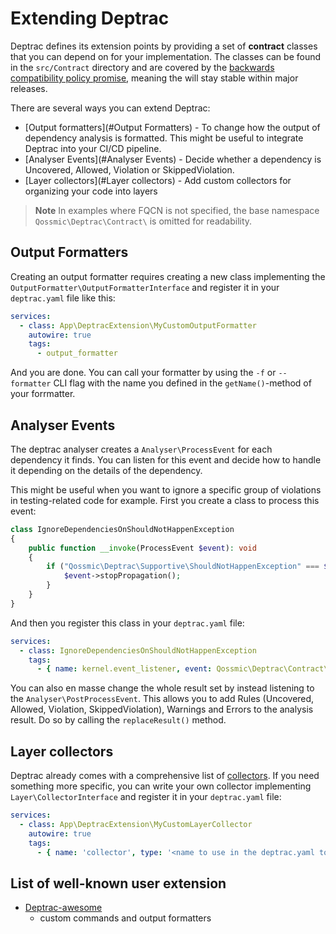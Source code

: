 # Extending Deptrac

Deptrac defines its extension points by providing a set of **contract** classes
that you can depend on for your implementation. The classes can be found in
the `src/Contract` directory and are covered by
the [backwards compatibility policy promise](bc_policy.md), meaning the will stay stable within major releases.

There are several ways you can extend Deptrac:

- [Output formatters](#Output Formatters) - To change how the output of
  dependency analysis is formatted. This might be useful to integrate Deptrac
  into your CI/CD pipeline.
- [Analyser Events](#Analyser Events) - Decide whether a dependency is
  Uncovered, Allowed, Violation or SkippedViolation.
- [Layer collectors](#Layer collectors) - Add custom collectors for organizing your code into layers

> **Note**
> In examples where FQCN is not specified, the base
> namespace `Qossmic\Deptrac\Contract\` is omitted for readability.

## Output Formatters

Creating an output formatter requires creating a new class implementing
the `OutputFormatter\OutputFormatterInterface` and
register it
in your `deptrac.yaml` file like this:

```yaml
services:
  - class: App\DeptracExtension\MyCustomOutputFormatter
    autowire: true
    tags:
      - output_formatter
```

And you are done. You can call your formatter by using the `-f` or `--formatter`
CLI flag with the name you defined
in the `getName()`-method of your forrmatter.

## Analyser Events

The deptrac analyser creates a `Analyser\ProcessEvent` for each dependency it
finds. You
can listen for this event and decide how to handle it depending on the
details of the dependency.

This might be useful when you want to ignore a specific group of
violations in testing-related code for example. First you create a class to process
this event:

```php
class IgnoreDependenciesOnShouldNotHappenException
{
    public function __invoke(ProcessEvent $event): void
    {
        if ("Qossmic\Deptrac\Supportive\ShouldNotHappenException" === $event->dependentReference->getToken()->toString()) {
            $event->stopPropagation();
        }
    }
}
```

And then you register this class in your `deptrac.yaml` file:

```yaml
services:
  - class: IgnoreDependenciesOnShouldNotHappenException
    tags:
      - { name: kernel.event_listener, event: Qossmic\Deptrac\Contract\Analyser\ProcessEvent }
```

You can also en masse change the whole result set by instead listening to
the `Analyser\PostProcessEvent`. This allows you to add Rules (Uncovered,
Allowed, Violation, SkippedViolation),
Warnings and Errors to the analysis result. Do so by calling
the `replaceResult()` method.

## Layer collectors

Deptrac already comes with a comprehensive list of [collectors](collectors.md). If you
need something more specific, you can write your own collector
implementing `Layer\CollectorInterface` and register it in your `deptrac.yaml`
file:

```yaml
services:
  - class: App\DeptracExtension\MyCustomLayerCollector
    autowire: true
    tags:
      - { name: 'collector', type: '<name to use in the deptrac.yaml to invoke the collector>' }
```

## List of well-known user extension

- [Deptrac-awesome](https://packagist.org/packages/dance-engineer/deptrac-awesome)
    - custom commands and output formatters
